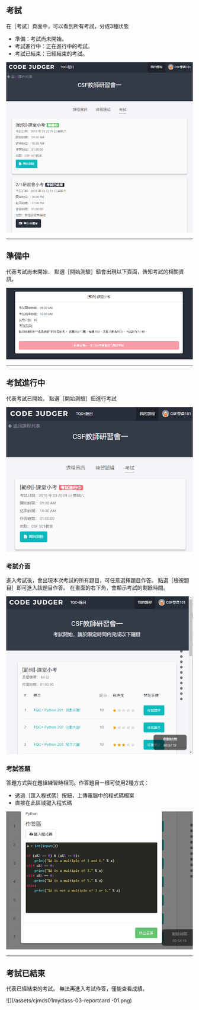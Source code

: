 ## 考試  ##

在［考試］頁面中，可以看到所有考試，分成3種狀態
* 準備：考試尚未開始。
* 考試進行中：正在進行中的考試。
* 考試已結束：已經結束的考試。

![](/assets/cjmds01myclass-02-exam-01.png)

 --- 

## 準備中 ##

代表考試尚未開始．
點選［開始測驗］鈕會出現以下頁面，告知考試的相關資訊。
 
 ![](/assets/cjmds01myclass-02-exam-02.png)
 
 ---
 
 ## 考試進行中 ##

代表考試已開始。
點選［開始測驗］鈕進行考試

 ![](/assets/cjmds01myclass-02-exam-03.png)

### 考試介面 ### 

進入考試後，會出現本次考試的所有題目，可任意選擇題目作答。
點選［檢視題目］即可進入該題目作答。
在畫面的右下角，會顯示考試的剩餘時間。
 
 ![](/assets/cjmds01myclass-02-exam-04.png)

### 考試答題 ### 

答題方式與在題組練習時相同。作答題目一樣可使用2種方式：
* 透過［匯入程式碼］按鈕，上傳電腦中的程式碼檔案
* 直接在此區域鍵入程式碼

![](/assets/cjmds01myclass-02-exam-05.png)

 ---
  
 ## 考試已結束 ##

代表已經結束的考試。
無法再進入考試作答，僅能查看成績。

![](/assets/cjmds01myclass-03-reportcard -01.png) 
